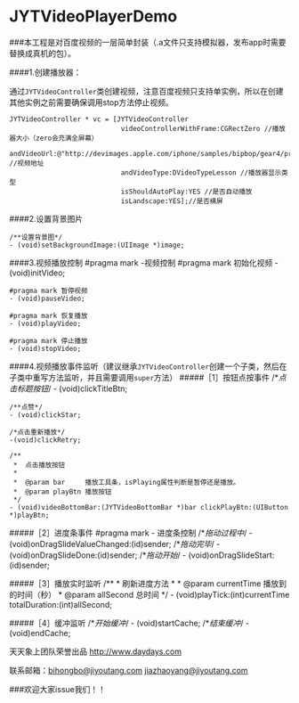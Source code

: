 # JYTVideoPlayerDemo

###本工程是对百度视频的一层简单封装（.a文件只支持模拟器，发布app时需要替换成真机的包）。

####1.创建播放器：

通过`JYTVideoController`类创建视频，注意百度视频只支持单实例，所以在创建其他实例之前需要确保调用stop方法停止视频。


    JYTVideoController * vc = [JYTVideoController 
                                videoControllerWithFrame:CGRectZero //播放器大小（zero会充满全屏幕） 
                                andVideoUrl:@"http://devimages.apple.com/iphone/samples/bipbop/gear4/prog_index.m3u8" //视频地址
                                andVideoType:DVideoTypeLesson //播放器显示类型
                                isShouldAutoPlay:YES //是否自动播放
                                isLandscape:YES];//是否横屏
                                

####2.设置背景图片

    /**设置背景图*/
    - (void)setBackgroundImage:(UIImage *)image;
    
####3.视频播放控制
    #pragma mark -视频控制
    #pragma mark 初始化视频
    - (void)initVideo;

    #pragma mark 暂停视频
    - (void)pauseVideo;

    #pragma mark 恢复播放
    - (void)playVideo;

    #pragma mark 停止播放
    - (void)stopVideo;

####4.视频播放事件监听（建议继承`JYTVideoController`创建一个子类，然后在子类中重写方法监听，并且需要调用`super`方法）
#####［1］按钮点按事件
    /**点击标题按钮*/
    - (void)clickTitleBtn;

    /**点赞*/
    - (void)clickStar;

    /*点击重新播放*/
    -(void)clickRetry;

    /**
     *  点击播放按钮
     *
     *  @param bar     播放工具条，isPlaying属性判断是暂停还是播放。
     *  @param playBtn 播放按钮
     */
    - (void)videoBottomBar:(JYTVideoBottomBar *)bar clickPlayBtn:(UIButton *)playBtn;

#####［2］进度条事件
    #pragma mark - 进度条控制
    /**拖动过程中*/
    - (void)onDragSlideValueChanged:(id)sender;
    /**拖动完毕*/
    - (void)onDragSlideDone:(id)sender;
    /**拖动开始*/
    - (void)onDragSlideStart:(id)sender;
    

#####［3］播放实时监听
    /**
     *  刷新进度方法
     *
     *  @param currentTime 播放到的时间（秒）
     *  @param allSecond   总时间
     */
    - (void)playTick:(int)currentTime totalDuration:(int)allSecond;

#####［4］缓冲监听
    /**开始缓冲*/
    - (void)startCache;
    /**结束缓冲*/
    - (void)endCache;



天天象上团队荣誉出品
http://www.daydays.com

联系邮箱：bihongbo@jiyoutang.com
          jiazhaoyang@jiyoutang.com

###欢迎大家issue我们！！
